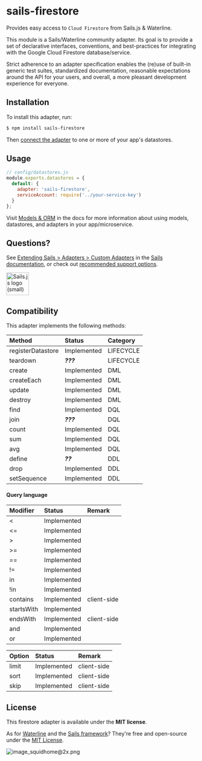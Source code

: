 # sails-firestore

Provides easy access to `Cloud Firestore` from Sails.js & Waterline.

This module is a Sails/Waterline community adapter.  Its goal is to provide a set of declarative interfaces, conventions, and best-practices for integrating with the Google Cloud Firestore database/service.

Strict adherence to an adapter specification enables the (re)use of built-in generic test suites, standardized documentation, reasonable expectations around the API for your users, and overall, a more pleasant development experience for everyone.


## Installation

To install this adapter, run:

```sh
$ npm install sails-firestore
```

Then [connect the adapter](https://sailsjs.com/documentation/reference/configuration/sails-config-datastores) to one or more of your app's datastores.

## Usage


```js
// config/datastores.js
module.exports.datastores = {
  default: {
    adapter: 'sails-firestore',
    serviceAccount: require('../your-service-key')
  }
};

```

Visit [Models & ORM](https://sailsjs.com/docs/concepts/models-and-orm) in the docs for more information about using models, datastores, and adapters in your app/microservice.

## Questions?

See [Extending Sails > Adapters > Custom Adapters](https://sailsjs.com/documentation/concepts/extending-sails/adapters/custom-adapters) in the [Sails documentation](https://sailsjs.com/documentation), or check out [recommended support options](https://sailsjs.com/support).

<a href="https://sailsjs.com" target="_blank" title="Node.js framework for building realtime APIs."><img src="https://github-camo.global.ssl.fastly.net/9e49073459ed4e0e2687b80eaf515d87b0da4a6b/687474703a2f2f62616c64657264617368792e6769746875622e696f2f7361696c732f696d616765732f6c6f676f2e706e67" width=60 alt="Sails.js logo (small)"/></a>


## Compatibility

This adapter implements the following methods:

| Method               | Status      | Category      |
|:---------------------|:------------|:--------------|
| registerDatastore    | Implemented | LIFECYCLE     |
| teardown             | _**???**_   | LIFECYCLE     |
| create               | Implemented | DML           |
| createEach           | Implemented | DML           |
| update               | Implemented | DML           |
| destroy              | Implemented | DML           |
| find                 | Implemented | DQL           |
| join                 | _**???**_   | DQL           |
| count                | Implemented | DQL           |
| sum                  | Implemented | DQL           |
| avg                  | Implemented | DQL           |
| define               | _**??**_    | DDL           |
| drop                 | Implemented | DDL           |
| setSequence          | Implemented | DDL           |

#### Query language

| Modifier  | Status      | Remark      |
|:----------|:------------|:------------|
| <         | Implemented |             |
| <=        | Implemented |             |
| >         | Implemented |             |
| >=        | Implemented |             |
| ==        | Implemented |             |
| !=        | Implemented |             |
| in        | Implemented |             |
| !in       | Implemented |             |
| contains  | Implemented | client-side |
| startsWith| Implemented |             |
| endsWith  | Implemented | client-side |
| and       | Implemented |             |
| or        | Implemented |             |

| Option    | Status      | Remark      |
|:----------|:------------|:------------|
| limit     | Implemented | client-side |
| sort      | Implemented | client-side |
| skip      | Implemented | client-side |


## License

This firestore adapter is available under the **MIT license**.

As for [Waterline](http://waterlinejs.org) and the [Sails framework](https://sailsjs.com)?  They're free and open-source under the [MIT License](https://sailsjs.com/license).


![image_squidhome@2x.png](http://i.imgur.com/RIvu9.png)
